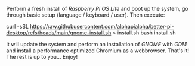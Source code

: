 Perform a fresh install of _Raspberry Pi OS Lite_ and boot up the system, go through basic setup (language / keyboard / user). Then execute:

curl -sSL https://raw.githubusercontent.com/alphapialpha/better-pi-desktop/refs/heads/main/gnome-install.sh > install.sh
bash install.sh

It will update the system and perform an installation of _GNOME_ with _GDM_ and install a performance optimized Chromium as a webbrowser. That's it! The rest is up to you...
Enjoy!
